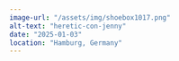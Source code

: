 ```yaml
---
image-url: "/assets/img/shoebox1017.png"
alt-text: "heretic-con-jenny"
date: "2025-01-03"
location: "Hamburg, Germany"
---
```


